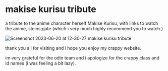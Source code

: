# makise kurisu tribute
a tribute to the anime character herself Makise Kurisu, with links to watch the anime, steins;gate (which i very much highly recommend you to watch.)

![Screenshot 2023-06-20 at 12-30-27 makise kurisu tribute](https://github.com/tendonitisroach/odin-website-assignment/assets/135340008/3e3679af-7cc3-431f-9c4a-9a720eabec7c)

thank you all for visiting and i hope you enjoy my crappy website.

im very grateful for the odin team and i apologize for the crappy class and id names (i was feeling a bit lazy).

